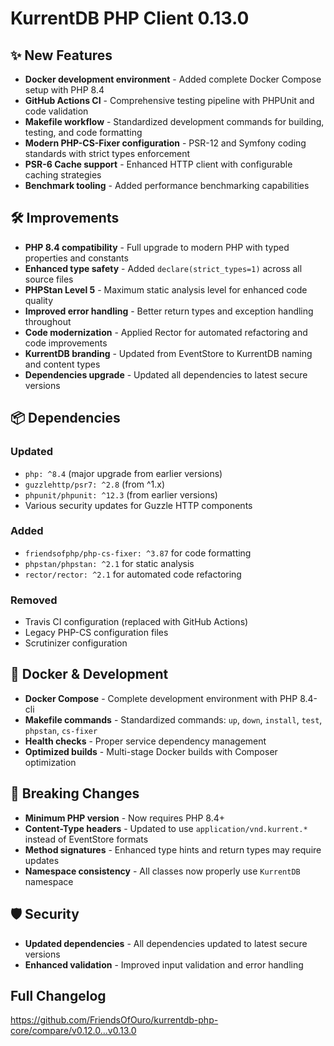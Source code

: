 # KurrentDB PHP Client 0.13.0

## ✨ New Features

- **Docker development environment** - Added complete Docker Compose setup with PHP 8.4
- **GitHub Actions CI** - Comprehensive testing pipeline with PHPUnit and code validation
- **Makefile workflow** - Standardized development commands for building, testing, and code formatting
- **Modern PHP-CS-Fixer configuration** - PSR-12 and Symfony coding standards with strict types enforcement
- **PSR-6 Cache support** - Enhanced HTTP client with configurable caching strategies
- **Benchmark tooling** - Added performance benchmarking capabilities

## 🛠️ Improvements

- **PHP 8.4 compatibility** - Full upgrade to modern PHP with typed properties and constants
- **Enhanced type safety** - Added `declare(strict_types=1)` across all source files
- **PHPStan Level 5** - Maximum static analysis level for enhanced code quality
- **Improved error handling** - Better return types and exception handling throughout
- **Code modernization** - Applied Rector for automated refactoring and code improvements
- **KurrentDB branding** - Updated from EventStore to KurrentDB naming and content types
- **Dependencies upgrade** - Updated all dependencies to latest secure versions

## 📦 Dependencies

### Updated
- `php: ^8.4` (major upgrade from earlier versions)
- `guzzlehttp/psr7: ^2.8` (from ^1.x)
- `phpunit/phpunit: ^12.3` (from earlier versions)
- Various security updates for Guzzle HTTP components

### Added
- `friendsofphp/php-cs-fixer: ^3.87` for code formatting
- `phpstan/phpstan: ^2.1` for static analysis
- `rector/rector: ^2.1` for automated code refactoring

### Removed
- Travis CI configuration (replaced with GitHub Actions)
- Legacy PHP-CS configuration files
- Scrutinizer configuration

## 🐳 Docker & Development

- **Docker Compose** - Complete development environment with PHP 8.4-cli
- **Makefile commands** - Standardized commands: `up`, `down`, `install`, `test`, `phpstan`, `cs-fixer`
- **Health checks** - Proper service dependency management
- **Optimized builds** - Multi-stage Docker builds with Composer optimization

## 🔧 Breaking Changes

- **Minimum PHP version** - Now requires PHP 8.4+
- **Content-Type headers** - Updated to use `application/vnd.kurrent.*` instead of EventStore formats
- **Method signatures** - Enhanced type hints and return types may require updates
- **Namespace consistency** - All classes now properly use `KurrentDB` namespace

## 🛡️ Security

- **Updated dependencies** - All dependencies updated to latest secure versions
- **Enhanced validation** - Improved input validation and error handling

## Full Changelog

https://github.com/FriendsOfOuro/kurrentdb-php-core/compare/v0.12.0...v0.13.0